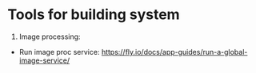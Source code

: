 # Tools for building system

1. Image processing:
- Run image proc service: https://fly.io/docs/app-guides/run-a-global-image-service/

